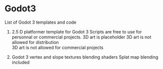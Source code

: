 # Godot3

List of Godot 3 templates and code 

1)  2.5 D platformer template for Godot 3
    Scripts are free to use for personnal or commercial projects.
    3D art is placeholder
    3D art is not allowed for distribution   
    3D art is not allowed for commercial projects  
   

2)  Godot 3 vertex and slope textures blending shaders 
    Splat map blending included
	
   


